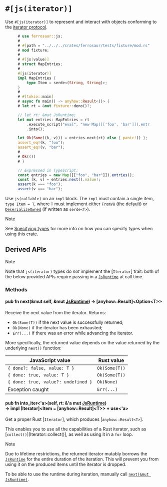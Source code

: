 # `#[js(iterator)]`

Use `#[js(iterator)]` to represent and interact with objects conforming to the [iterator
protocol][js-iterator].

<figure>

```rust
# use ferrosaur::js;
#
# #[path = "../../../crates/ferrosaur/tests/fixture/mod.rs"]
# mod fixture;
#
# #[js(value)]
# struct MapEntries;
#
#[js(iterator)]
impl MapEntries {
    type Item = serde<(String, String)>;
}
#
# #[tokio::main]
# async fn main() -> anyhow::Result<()> {
# let rt = &mut fixture::deno()?;

// let rt: &mut JsRuntime;
let mut entries: MapEntries = rt
    .execute_script("eval", "new Map([['foo', 'bar']]).entries()")?
    .into();

let Ok(Some((k, v))) = entries.next(rt) else { panic!() };
assert_eq!(k, "foo");
assert_eq!(v, "bar");
#
# Ok(())
# }
```

```ts
// Expressed in TypeScript:
const entries = new Map([["foo", "bar"]]).entries();
const [k, v] = entries.next().value!;
assert(k === "foo");
assert(v === "bar");
```

</figure>

Use `js(callable)` on an `impl` block. The `impl` must contain a single item,
`type Item = T`, where `T` must implement either [`FromV8`][FromV8] (the default) or
[`DeserializeOwned`][DeserializeOwned] (if written as `serde<T>`).

> [!NOTE]
>
> See [Specifying types](typing.md) for more info on how you can specify types when
> using this crate.

## Derived APIs

> [!NOTE]
>
> Note that `js(iterator)` types do _not_ implement the [`Iterator`] trait: both of the
> below provided APIs require passing in a [`JsRuntime`][JsRuntime] at call time.

### Methods

<div class="code-header">

#### pub fn next(&mut self, &mut [JsRuntime]) -> [anyhow::Result]\<Option\<T>>

Receive the next value from the iterator. Returns:

- `Ok(Some(T))` if the next value is successfully returned;
- `Ok(None)` if the iterator has been exhausted;
- `Err(...)` if there was an error while advancing the iterator.

More specifically, the returned value depends on the value returned by the underlying
`next()` function:

| JavaScript value                    | Rust value    |
| ----------------------------------- | ------------- |
| `{ done?: false, value: T }`        | `Ok(Some(T))` |
| `{ done: true, value: T }`          | `Ok(Some(T))` |
| `{ done: true, value?: undefined }` | `Ok(None)`    |
| Exception caught                    | `Err(...)`    |

#### pub fn into_iter<'a>(self, rt: &'a mut [JsRuntime]) <br> -> impl [Iterator]\<Item = [anyhow::Result]\<T>> + use\<'a>

Get a proper Rust [`Iterator`], which produces [`anyhow::Result<T>`].

This enables you to use all the capabilities of a Rust iterator, such as
[`collect()`][Iterator::collect()], as well as using it in a `for` loop.

> [!NOTE]
>
> Due to lifetime restrictions, the returned iterator mutably borrows the
> [`JsRuntime`][JsRuntime] for the entire duration of the iteration. This will prevent
> you from using it on the produced items until the iterator is dropped.
>
> To be able to use the runtime during iteration, manually call
> [`next(&mut JsRuntime)`](#pub-fn-nextmut-self-mut-jsruntime---anyhowresultoptiont).

</div>

<!-- prettier-ignore-start -->

[DeserializeOwned]: deno_core::serde::de::DeserializeOwned
[FromV8]: deno_core::FromV8
[JsRuntime]: deno_core::JsRuntime
[js-iterator]: https://developer.mozilla.org/en-US/docs/Web/JavaScript/Reference/Iteration_protocols#the_iterator_protocol

<!-- prettier-ignore-end -->

